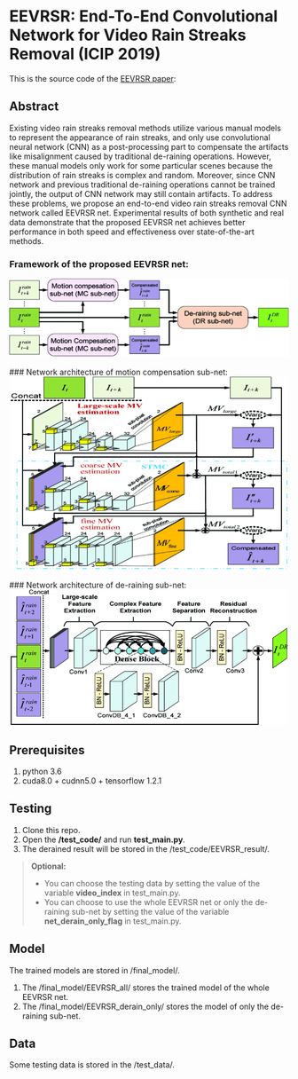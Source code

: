 # EEVRSR: End-To-End Convolutional Network for Video Rain Streaks Removal (ICIP 2019)

This is the source code of the [EEVRSR paper](https://ieeexplore.ieee.org/document/8803375):

## Abstract
Existing video rain streaks removal methods utilize various manual models to represent the appearance of rain streaks, and only use convolutional neural network (CNN) as a post-processing part to compensate the artifacts like misalignment caused by traditional de-raining operations. However, these manual models only work for some particular scenes because the distribution of rain streaks is complex and random. Moreover, since CNN network and previous traditional de-raining operations cannot be trained jointly, the output of CNN network may still contain artifacts. To address these problems, we propose an end-to-end video rain streaks removal CNN network called EEVRSR net. Experimental results of both synthetic and real data demonstrate that the proposed EEVRSR net achieves better performance in both speed and effectiveness over state-of-the-art methods.

### Framework of the proposed EEVRSR net:

<div align=center><img src="https://github.com/ShirleyGxd/EEVRSR/blob/master/images%20of%20network%20structure/EEVRSR_all.gif" width="600" /></div>

<br>
### Network architecture of motion compensation sub-net:

<div align=center><img src="https://github.com/ShirleyGxd/EEVRSR/blob/master/images%20of%20network%20structure/motion%20compensation%20sub-net.gif" width="500" alt=""/></div>

<br>
### Network architecture of de-raining sub-net:

<div align=center><img src="https://github.com/ShirleyGxd/EEVRSR/blob/master/images%20of%20network%20structure/de-raining%20sub-net.gif" width="500" alt=""/></div>


## Prerequisites
1. python 3.6
2. cuda8.0 + cudnn5.0 + tensorflow 1.2.1

## Testing
1. Clone this repo.
2. Open the **/test_code/** and run **test_main.py**.
3. The derained result will be stored in the /test_code/EEVRSR_result/.

>**Optional:**
>* You can choose the testing data by setting the value of the variable **video_index** in test_main.py.
>* You can choose to use the whole EEVRSR net or only the de-raining sub-net by setting the value of the variable **net_derain_only_flag** in test_main.py.

## Model
The trained models are stored in /final_model/.
1. The /final_model/EEVRSR_all/ stores the trained model of the whole EEVRSR net. 
2. The /final_model/EEVRSR_derain_only/ stores the model of only the de-raining sub-net. 

## Data
Some testing data is stored in the /test_data/.





